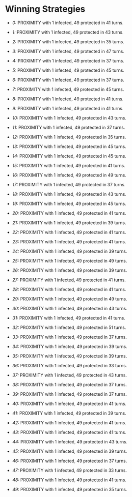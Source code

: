 # Winning Strategies

* _0:_ PROXIMITY with 1 infected, 49 protected in 41 turns.


* _1:_ PROXIMITY with 1 infected, 49 protected in 43 turns.


* _2:_ PROXIMITY with 1 infected, 49 protected in 35 turns.


* _3:_ PROXIMITY with 1 infected, 49 protected in 47 turns.


* _4:_ PROXIMITY with 1 infected, 49 protected in 37 turns.


* _5:_ PROXIMITY with 1 infected, 49 protected in 45 turns.


* _6:_ PROXIMITY with 1 infected, 49 protected in 37 turns.


* _7:_ PROXIMITY with 1 infected, 49 protected in 45 turns.


* _8:_ PROXIMITY with 1 infected, 49 protected in 41 turns.


* _9:_ PROXIMITY with 1 infected, 49 protected in 41 turns.


* _10:_ PROXIMITY with 1 infected, 49 protected in 43 turns.


* _11:_ PROXIMITY with 1 infected, 49 protected in 37 turns.


* _12:_ PROXIMITY with 1 infected, 49 protected in 35 turns.


* _13:_ PROXIMITY with 1 infected, 49 protected in 45 turns.


* _14:_ PROXIMITY with 1 infected, 49 protected in 45 turns.


* _15:_ PROXIMITY with 1 infected, 49 protected in 41 turns.


* _16:_ PROXIMITY with 1 infected, 49 protected in 49 turns.


* _17:_ PROXIMITY with 1 infected, 49 protected in 37 turns.


* _18:_ PROXIMITY with 1 infected, 49 protected in 43 turns.


* _19:_ PROXIMITY with 1 infected, 49 protected in 45 turns.


* _20:_ PROXIMITY with 1 infected, 49 protected in 41 turns.


* _21:_ PROXIMITY with 1 infected, 49 protected in 39 turns.


* _22:_ PROXIMITY with 1 infected, 49 protected in 41 turns.


* _23:_ PROXIMITY with 1 infected, 49 protected in 41 turns.


* _24:_ PROXIMITY with 1 infected, 49 protected in 39 turns.


* _25:_ PROXIMITY with 1 infected, 49 protected in 49 turns.


* _26:_ PROXIMITY with 1 infected, 49 protected in 39 turns.


* _27:_ PROXIMITY with 1 infected, 49 protected in 41 turns.


* _28:_ PROXIMITY with 1 infected, 49 protected in 41 turns.


* _29:_ PROXIMITY with 1 infected, 49 protected in 49 turns.


* _30:_ PROXIMITY with 1 infected, 49 protected in 43 turns.


* _31:_ PROXIMITY with 1 infected, 49 protected in 41 turns.


* _32:_ PROXIMITY with 1 infected, 49 protected in 51 turns.


* _33:_ PROXIMITY with 1 infected, 49 protected in 37 turns.


* _34:_ PROXIMITY with 1 infected, 49 protected in 39 turns.


* _35:_ PROXIMITY with 1 infected, 49 protected in 39 turns.


* _36:_ PROXIMITY with 1 infected, 49 protected in 33 turns.


* _37:_ PROXIMITY with 1 infected, 49 protected in 43 turns.


* _38:_ PROXIMITY with 1 infected, 49 protected in 37 turns.


* _39:_ PROXIMITY with 1 infected, 49 protected in 37 turns.


* _40:_ PROXIMITY with 1 infected, 49 protected in 41 turns.


* _41:_ PROXIMITY with 1 infected, 49 protected in 39 turns.


* _42:_ PROXIMITY with 1 infected, 49 protected in 41 turns.


* _43:_ PROXIMITY with 1 infected, 49 protected in 41 turns.


* _44:_ PROXIMITY with 1 infected, 49 protected in 43 turns.


* _45:_ PROXIMITY with 1 infected, 49 protected in 39 turns.


* _46:_ PROXIMITY with 1 infected, 49 protected in 37 turns.


* _47:_ PROXIMITY with 1 infected, 49 protected in 33 turns.


* _48:_ PROXIMITY with 1 infected, 49 protected in 41 turns.


* _49:_ PROXIMITY with 1 infected, 49 protected in 35 turns.


